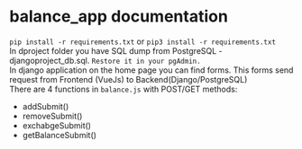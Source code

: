# balance_app documentation
`pip install -r requirements.txt` or `pip3 install -r requirements.txt`
<br>
In dproject folder you have SQL dump from PostgreSQL - djangoproject_db.sql. `Restore it in your pgAdmin.`
<br>
In django application on the home page you can find forms. This forms send request from Frontend (VueJs) to Backend(Django/PostgreSQL)
<br>
There are 4 functions in `balance.js` with POST/GET methods:
<br>
<ul>
 <li>
  addSubmit()
 </li>
  <li>
  removeSubmit()
 </li>
   <li>
  exchabgeSubmit()
 </li>
    <li>
  getBalanceSubmit()
 </li>
</ul>


 

